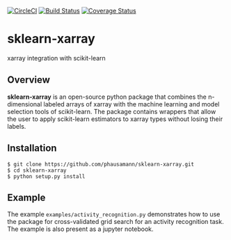 [![CircleCI](https://circleci.com/gh/phausamann/sklearn-xarray.svg?style=svg)](https://circleci.com/gh/phausamann/sklearn-xarray)
[![Build Status](https://travis-ci.org/phausamann/sklearn-xarray.svg?branch=master)](https://travis-ci.org/phausamann/sklearn-xarray)
[![Coverage Status](https://coveralls.io/repos/github/phausamann/sklearn-xarray/badge.svg?branch=master)](https://coveralls.io/github/phausamann/sklearn-xarray?branch=master)

# sklearn-xarray

xarray integration with scikit-learn

## Overview

**sklearn-xarray** is an open-source python package that combines the
n-dimensional labeled arrays of xarray with the machine learning and model
selection tools of scikit-learn. The package contains wrappers that allow the
user to apply scikit-learn estimators to xarray types without losing their
labels.

## Installation
    $ git clone https://github.com/phausamann/sklearn-xarray.git
    $ cd sklearn-xarray
    $ python setup.py install
    
## Example
The example `examples/activity_recognition.py` demonstrates how to use the 
package for cross-validated grid search for an activity recognition task. The 
example is also present as a jupyter notebook.
